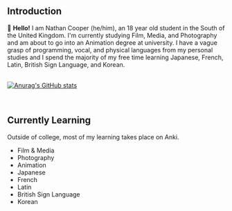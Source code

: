## Introduction
👋 **Hello!** I am Nathan Cooper (he/him), an 18 year old student in the South of the United Kingdom. I'm currently studying Film, Media, and Photography and am about to go into an Animation degree at university. I have a vague grasp of programming, vocal, and physical languages from my personal studies and I spend the majority of my free time learning Japanese, French, Latin, British Sign Language, and Korean.
<br><br>

[![Anurag's GitHub stats](https://github-readme-stats.vercel.app/api?username=nathancoooper)](https://github.com/anuraghazra/github-readme-stats)

<br>

## Currently Learning
Outside of college, most of my learning takes place on Anki.

- Film & Media
- Photography
- Animation
- Japanese
- French
- Latin
- British Sign Language
- Korean
